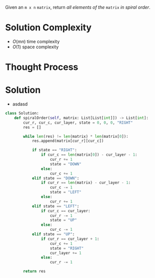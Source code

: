 Given an `m x n` `matrix`, return _all elements of the_ `matrix` _in spiral order_.
# Solution Complexity
- $O(mn)$ time complexity
- $O(1)$ space complexity
# Thought Process
# Solution
- asdasd
```Python
class Solution:
	def spiralOrder(self, matrix: List[List[int]]) -> List[int]:
	    cur_r, cur_c, cur_layer, state = 0, 0, 0, "RIGHT"
		res = []

		while len(res) != len(matrix) * len(matrix[0]):
			res.append(matrix[cur_r][cur_c])

			if state == "RIGHT":
				if cur_c == len(matrix[0]) - cur_layer - 1:
					cur_r += 1
					state = "DOWN"
				else:
					cur_c += 1
			elif state == "DOWN":
				if cur_r == len(matrix) - cur_layer - 1:
					cur_c -= 1
					state = "LEFT"
				else:
					cur_r += 1
			elif state == "LEFT":
				if cur_c == cur_layer:
					cur_r -= 1
					state = "UP"
				else:
					cur_c -= 1
			elif state == "UP":
				if cur_r == cur_layer + 1:
					cur_c += 1
					state = "RIGHT"
					cur_layer += 1
				else:
					cur_r -= 1

		return res
```